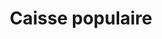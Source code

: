 ---
title: Caisse populaire
longTitle: 'Caisse populaire'
tags:
- gccommon
french:
- "[[Caisses populaires]]"
---